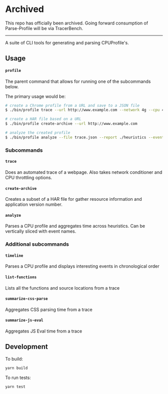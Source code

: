 # Archived
This repo has officially been archived. Going forward consumption of Parse-Profile will be via TracerBench. 

---

A suite of CLI tools for generating and parsing CPUProfile's.

## Usage

#### `profile`
The parent command that allows for running one of the subcommands below.

The primary usage would be:

```bash
# create a Chrome profile from a URL and save to a JSON file
$ ./bin/profile trace --url http://www.example.com --network 4g --cpu 4

# create a HAR file based on a URL
$ ./bin/profile create-archive --url http://www.example.com

# analyze the created profile
$ ./bin/profile analyze --file trace.json --report ./heuristics --event mark_meaningful_paint_end
```

### Subcommands

#### `trace`
Does an automated trace of a webpage. Also takes network conditioner and CPU throttling options.

#### `create-archive`
Creates a subset of a HAR file for gather resource information and application version number.

#### `analyze`
Parses a CPU profile and aggregates time across heuristics. Can be vertically sliced with event names.

### Additional subcommands

#### `timeline`
Parses a CPU profile and displays interesting events in chronological order

#### `list-functions`
Lists all the functions and source locations from a trace

#### `summarize-css-parse`
Aggregates CSS parsing time from a trace

#### `summarize-js-eval`
Aggregates JS Eval time from a trace

## Development

To build:

```bash
yarn build
```

To run tests:

```bash
yarn test
```
